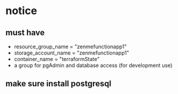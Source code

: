 # notice

## must have

- resource_group_name = "zenmefunctionapp1"
- storage_account_name = "zenmefunctionapp1"
- container_name = "terraformState"
- a group for pgAdmin and database access (for development use)

## make sure install postgresql
